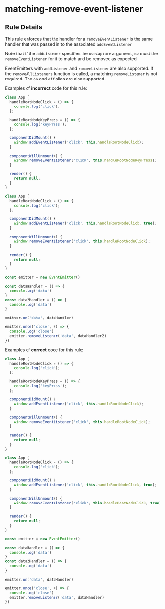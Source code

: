 # matching-remove-event-listener

## Rule Details

This rule enforces that the handler for a `removeEventListener` is the same handler that was passed in to the associated `addEventListener`

Note that if the `addListener` specifies the `useCapture` argument, so must the `removeEventListener` for it to match and be removed as expected

EventEmitters with `addListener` and `removeListener` are also supported. If the `removeAllListeners` function is called, a matching
`removeListener` is not required. The `on` and `off` alias are also supported.

Examples of **incorrect** code for this rule:

```js
class App {
  handleRootNodeClick = () => {
    console.log('click');
  };

  handleRootNodeKeyPress = () => {
    console.log('keyPress');
  };

  componentDidMount() {
    window.addEventListener('click', this.handleRootNodeClick);
  }

  componentWillUnmount() {
    window.removeEventListener('click', this.handleRootNodeKeyPress);
  }

  render() {
    return null;
  }
}
```

```js
class App {
  handleRootNodeClick = () => {
    console.log('click');
  };

  componentDidMount() {
    window.addEventListener('click', this.handleRootNodeClick, true);
  }

  componentWillUnmount() {
    window.removeEventListener('click', this.handleRootNodeClick);
  }

  render() {
    return null;
  }
}
```

```js
const emitter = new EventEmitter()

const dataHandler = () => {
  console.log('data')
}
const data2Handler = () => {
  console.log('data')
}

emitter.on('data', dataHandler)

emitter.once('close', () => {
  console.log('close')
  emitter.removeListener('data', dataHandler2)
})
```

Examples of **correct** code for this rule:

```js
class App {
  handleRootNodeClick = () => {
    console.log('click');
  };

  handleRootNodeKeyPress = () => {
    console.log('keyPress');
  };

  componentDidMount() {
    window.addEventListener('click', this.handleRootNodeClick);
  }

  componentWillUnmount() {
    window.removeEventListener('click', this.handleRootNodeClick);
  }

  render() {
    return null;
  }
}
```

```js
class App {
  handleRootNodeClick = () => {
    console.log('click');
  };

  componentDidMount() {
    window.addEventListener('click', this.handleRootNodeClick, true);
  }

  componentWillUnmount() {
    window.removeEventListener('click', this.handleRootNodeClick, true);
  }

  render() {
    return null;
  }
}
```

```js
const emitter = new EventEmitter()

const dataHandler = () => {
  console.log('data')
}
const data2Handler = () => {
  console.log('data')
}

emitter.on('data', dataHandler)

emitter.once('close', () => {
  console.log('close')
  emitter.removeListener('data', dataHandler)
})
```

